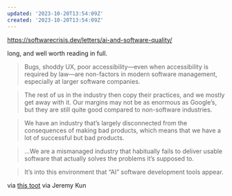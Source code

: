 ```yaml
---
updated: '2023-10-20T13:54:09Z'
created: '2023-10-20T13:54:09Z'
---
```

https://softwarecrisis.dev/letters/ai-and-software-quality/

long, and well worth reading in full.

> Bugs, shoddy UX, poor accessibility—even when accessibility is required by law—are non-factors in modern software management, especially at larger software companies.

> The rest of us in the industry then copy their practices, and we mostly get away with it. Our margins may not be as enormous as Google’s, but they are still quite good compared to non-software industries.

> We have an industry that’s largely disconnected from the consequences of making bad products, which means that we have a lot of successful but bad products.

> ...We are a mismanaged industry that habitually fails to deliver usable software that actually solves the problems it’s supposed to.

> It’s into this environment that “AI” software development tools appear.


via [this toot](https://elk.pwm.social/hachyderm.io/@nolan@toot.cafe/110527160957860953) via Jeremy Kun